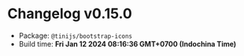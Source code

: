# Changelog v0.15.0

- Package: `@tinijs/bootstrap-icons`
- Build time: **Fri Jan 12 2024 08:16:36 GMT+0700 (Indochina Time)**

